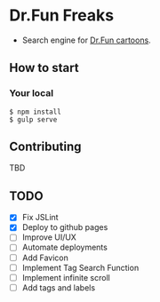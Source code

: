 # Dr.Fun Freaks

* Search engine for [Dr.Fun cartoons](http://www.ibiblio.org/Dave/).

## How to start

### Your local

```
$ npm install
$ gulp serve
```

## Contributing

TBD

## TODO

- [x] Fix JSLint
- [x] Deploy to github pages
- [ ] Improve UI/UX
- [ ] Automate deployments
- [ ] Add Favicon
- [ ] Implement Tag Search Function
- [ ] Implement infinite scroll
- [ ] Add tags and labels

